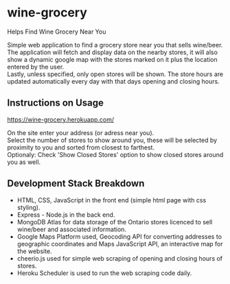 # wine-grocery
Helps Find Wine Grocery Near You

Simple web application to find a grocery store near you that sells wine/beer.  
The application will fetch and display data on the nearby stores, it will also show a dynamic google map with the stores marked on it plus the location entered by the user.  
Lastly, unless specified, only open stores will be shown. The store hours are updated automatically every day with that days opening and closing hours.  

## Instructions on Usage
https://wine-grocery.herokuapp.com/

On the site enter your address (or adress near you).  
Select the number of stores to show around you, these will be selected by proximity to you and sorted from closest to farthest.  
Optionaly: Check 'Show Closed Stores' option to show closed stores around you as well.  

## Development Stack Breakdown
-   HTML, CSS, JavaScript in the front end (simple html page with css styling).
-   Express - Node.js in the back end.
-   MongoDB Atlas for data storage of the Ontario stores licenced to sell wine/beer and associated information.
-   Google Maps Platform used, Geocoding API for converting addresses to geographic coordinates and Maps JavaScript API, an interactive map for the website.
-   cheerio.js used for simple web scraping of opening and closing hours of stores. 
-   Heroku Scheduler is used to run the web scraping code daily.

